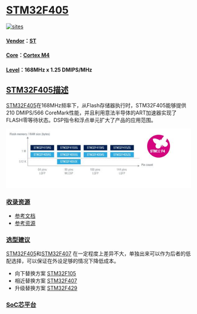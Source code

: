 ﻿# [STM32F405](https://github.com/SoCXin/STM32F405)

[![sites](http://182.61.61.133/link/resources/SoC.png)](http://SoC.Xin) 

#### [Vendor](https://github.com/SoCXin/Vendor)：[ST](https://github.com/SoCXin/ST)
#### [Core](https://github.com/SoCXin/Cortex)：[Cortex M4](https://github.com/SoCXin/CM4) 
#### [Level](https://github.com/SoCXin/Level)：168MHz x 1.25 DMIPS/MHz

## [STM32F405描述](https://github.com/SoCXin/STM32F405/wiki) 

[STM32F405](https://github.com/SoCXin/STM32F405)在168MHz频率下，从Flash存储器执行时，STM32F405能够提供210 DMIPS/566 CoreMark性能，并且利用意法半导体的ART加速器实现了FLASH零等待状态。DSP指令和浮点单元扩大了产品的应用范围。

[![sites](SoC/STM32F405.jpg)](https://www.st.com/en/microcontrollers-microprocessors/stm32f405-415.html) 

### [收录资源](https://github.com/sochub/STM32F405)

* [参考文档](docs/)
* [参考资源](src/)

### [选型建议](https://github.com/sochub)

[STM32F405](https://github.com/sochub/STM32F405)和[STM32F407](https://github.com/sochub/STM32F407) 在一定程度上差异不大，单独出来可以作为后者的低配选择，可以保证在外设足够的情况下降低成本。

* 向下替换方案 [STM32F105](https://github.com/sochub/STM32F105) 
* 相近替换方案 [STM32F407](https://github.com/sochub/STM32F407) 
* 升级替换方案 [STM32F429](https://github.com/sochub/STM32F429) 

###  [SoC芯平台](http://SoC.Xin) 

